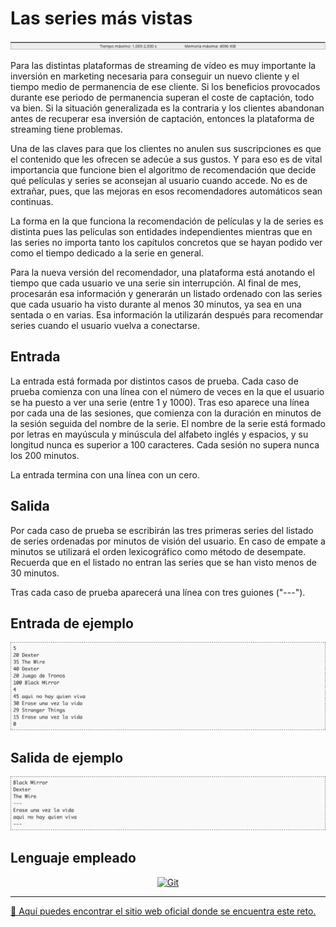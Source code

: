 # Las series más vistas

![Entrada del programa](images/tiempoMemoria.png)

Para las distintas plataformas de streaming de vídeo es muy importante la inversión en marketing necesaria para conseguir un nuevo cliente y el tiempo medio de permanencia de ese cliente. Si los beneficios provocados durante ese periodo de permanencia superan el coste de captación, todo va bien. Si la situación generalizada es la contraria y los clientes abandonan antes de recuperar esa inversión de captación, entonces la plataforma de streaming tiene problemas.

Una de las claves para que los clientes no anulen sus suscripciones es que el contenido que les ofrecen se adecúe a sus gustos. Y para eso es de vital importancia que funcione bien el algoritmo de recomendación que decide qué películas y series se aconsejan al usuario cuando accede. No es de extrañar, pues, que las mejoras en esos recomendadores automáticos sean continuas.

La forma en la que funciona la recomendación de películas y la de series es distinta pues las películas son entidades independientes mientras que en las series no importa tanto los capítulos concretos que se hayan podido ver como el tiempo dedicado a la serie en general.

Para la nueva versión del recomendador, una plataforma está anotando el tiempo que cada usuario ve una serie sin interrupción. Al final de mes, procesarán esa información y generarán un listado ordenado con las series que cada usuario ha visto durante al menos 30 minutos, ya sea en una sentada o en varias. Esa información la utilizarán después para recomendar series cuando el usuario vuelva a conectarse.

## Entrada

La entrada está formada por distintos casos de prueba. Cada caso de prueba comienza con una línea con el número de veces en la que el usuario se ha puesto a ver una serie (entre 1 y 1000). Tras eso aparece una línea por cada una de las sesiones, que comienza con la duración en minutos de la sesión seguida del nombre de la serie. El nombre de la serie está formado por letras en mayúscula y minúscula del alfabeto inglés y espacios, y su longitud nunca es superior a 100 caracteres. Cada sesión no supera nunca los 200 minutos.

La entrada termina con una línea con un cero.

## Salida

Por cada caso de prueba se escribirán las tres primeras series del listado de series ordenadas por minutos de visión del usuario. En caso de empate a minutos se utilizará el orden lexicográfico como método de desempate. Recuerda que en el listado no entran las series que se han visto menos de 30 minutos.

Tras cada caso de prueba aparecerá una línea con tres guiones ("---").

## Entrada de ejemplo

![Entrada del programa](images/entrada.png)

## Salida de ejemplo

![Salida del programa](images/salida.png)

## Lenguaje empleado

<p align="center">
	<a href="https://www.swift.org">
	    <img src="https://img.shields.io/badge/Swift-FA7343?style=for-the-badge&logo=swift&logoColor=white" alt="Git">
	</a>
</p>

---

[🛜 Aquí puedes encontrar el sitio web oficial donde se encuentra este reto.](https://aceptaelreto.com/pub/problems/v007/00/st/statements/Spanish/index.html)

[^info]: Es una simplificación porque a partir de un punto, los calibres reales ni siquiera son consecutivos.